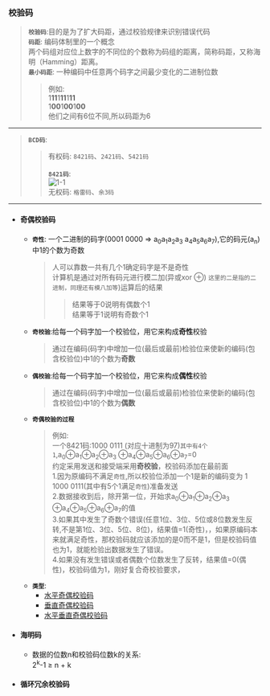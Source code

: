 ### 校验码
  > **`校验码`**:目的是为了扩大码距，通过校验规律来识别错误代码</br>
  **`码距`**: 编码体制里的一个概念</br>
   两个码组对应位上数字的不同位的个数称为码组的距离，简称码距，又称海明（Hamming）距离。</br>
  **`最小码距`**: 一种编码中任意两个码字之间最少变化的二进制位数
  >>例如:</br> 
  1**11**1**11**1**11**</br>
  1**00**1**00**1**00**</br>
  他们之间有6位不同,所以码距为6
  ---
  > **`BCD码`**: </br>
  >> 有权码:</bar>
    `8421码`、`2421码`、`5421码`</br>  
  >> **`8421码`**: </br>
    ![1-1](https://github.com/flysafely/Software-Design-Engineer-Note/blob/master/%E7%AC%AC%E4%B8%80%E7%AB%A0-%E8%AE%A1%E7%AE%97%E6%9C%BA%E7%B3%BB%E7%BB%9F%E7%9F%A5%E8%AF%86/%E6%9C%AC%E7%AB%A0%E5%9B%BE%E4%BE%8B/1-1.jpg)</br>
     无权码:</bar>
    `格雷码`、`余3码`</bar>
  ---
  + #### 奇偶校验码
    + **`奇性`**: 一个二进制的码字(0001 0000 => a<sub>0</sub>a<sub>1</sub>a<sub>2</sub>a<sub>3</sub> a<sub>4</sub>a<sub>5</sub>a<sub>6</sub>a<sub>7</sub>),它的码元(a<sub>n</sub>)中1的个数为奇数
      > 人可以靠数一共有几个1确定码字是不是奇性</br>
      计算机是通过对所有码元进行模二加(异或xor ⊕) `这里的二是指的二进制，同理还有模八加等`)运算后的结果
      >> 结果等于0说明有偶数个1</br>结果等于1说明有奇数个1
    + **`奇校验`**:给每一个码字加一个校验位，用它来构成**奇性**校验
      > 通过在编码(码字)中增加一位(最后或最前)检验位来使新的编码(包含校验位)中1的个数为**奇数**
    + **`偶校验`**:给每一个码字加一个校验位，用它来构成**偶性**校验
      > 通过在编码(码字)中增加一位(最后或最前)检验位来使新的编码(包含校验位)中1的个数为**偶数**
    + **`奇偶校验的过程`**
      > 例如:</br>
      一个8421码:1000 0111 (对应十进制为97)`其中有4个1`,a<sub>0</sub>⊕a<sub>1</sub>⊕a<sub>2</sub>⊕a<sub>3</sub> ⊕a<sub>4</sub>⊕a<sub>5</sub>⊕a<sub>6</sub>⊕a<sub>7</sub>=0</br>
      约定采用发送和接受端采用**奇校验**，校验码添加在最前面</br>
      1.因为原编码不满足`奇性`,所以校验位添加一个1是新的编码变为 1 1000 0111(其中有5个1满足`奇性`)准备发送</br>
      2.数据接收到后，除开第一位，开始求a<sub>0</sub>⊕a<sub>1</sub>⊕a<sub>2</sub>⊕a<sub>3</sub> ⊕a<sub>4</sub>⊕a<sub>5</sub>⊕a<sub>6</sub>⊕a<sub>7</sub>的值</br>
      3.如果其中发生了奇数个错误(任意1位、3位、5位或8位数发生反转,不是第1位、3位、5位、8位)，结果值=1(奇性)，，如果原编码本来就满足奇性，那校验码就应该添加的是0而不是1，但是校验码值也为1，就能检验出数据发生了错误。</br>
      4.如果没有发生错误或者偶数个位数发生了反转，结果值=0(偶性)，校验码值为1，刚好复合奇校验要求，
    + **`类型`**:
      + [水平奇偶校验码](https://baike.baidu.com/item/%E5%A5%87%E5%81%B6%E6%A0%A1%E9%AA%8C%E7%A0%81/4403451#2_2)
      + [垂直奇偶校验码](https://baike.baidu.com/item/%E5%A5%87%E5%81%B6%E6%A0%A1%E9%AA%8C%E7%A0%81/4403451#2_1)
      + [水平垂直奇偶校验码](https://baike.baidu.com/item/%E5%A5%87%E5%81%B6%E6%A0%A1%E9%AA%8C%E7%A0%81/4403451#2_3)
    
  + #### 海明码
    + 数据的位数n和校验码位数k的关系:</br>
      2<sup>k</sup>-1 ≥ n + k
  + #### 循环冗余校验码
